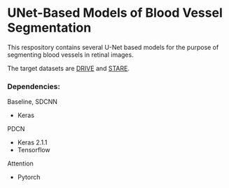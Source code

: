 # UNet-Based Models of Blood Vessel Segmentation

This respository contains several U-Net based models for the purpose of segmenting blood vessels in retinal images.

The target datasets are [DRIVE](https://www.isi.uu.nl/Research/Databases/DRIVE/) and [STARE](http://cecas.clemson.edu/~ahoover/stare/).

### Dependencies:
Baseline, SDCNN
- Keras

PDCN
- Keras 2.1.1
- Tensorflow

Attention
- Pytorch